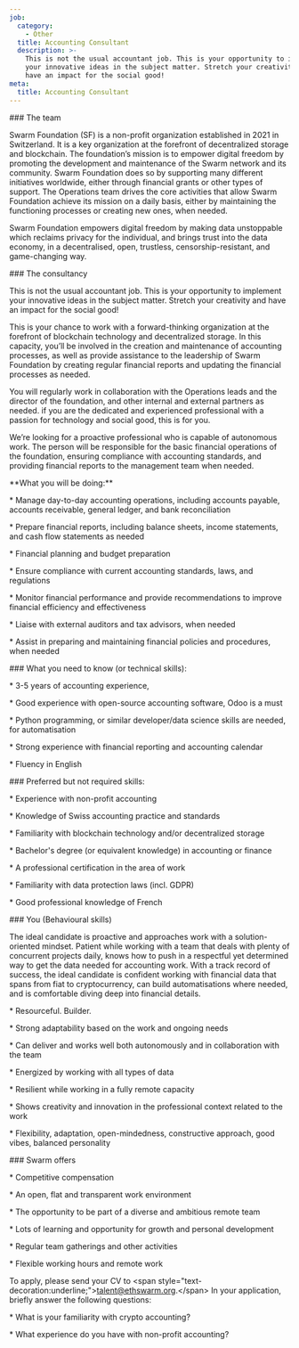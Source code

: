 ```yaml
---
job:
  category:
    - Other
  title: Accounting Consultant
  description: >-
    This is not the usual accountant job. This is your opportunity to implement
    your innovative ideas in the subject matter. Stretch your creativity and
    have an impact for the social good!
meta:
  title: Accounting Consultant
---
```


\### The team

Swarm Foundation (SF) is a non-profit organization established in 2021 in Switzerland. It is a key organization at the forefront of decentralized storage and blockchain. The foundation’s mission is to empower digital freedom by promoting the development and maintenance of the Swarm network and its community. Swarm Foundation does so by supporting many different initiatives worldwide, either through financial grants or other types of support. The Operations team drives the core activities that allow Swarm Foundation achieve its mission on a daily basis, either by maintaining the functioning processes or creating new ones, when needed.

Swarm Foundation empowers digital freedom by making data unstoppable which reclaims privacy for the individual, and brings trust into the data economy, in a decentralised, open, trustless, censorship-resistant, and game-changing way.

\### The consultancy

This is not the usual accountant job. This is your opportunity to implement your innovative ideas in the subject matter. Stretch your creativity and have an impact for the social good!

This is your chance to work with a forward-thinking organization at the forefront of blockchain technology and decentralized storage. In this capacity, you’ll  be involved in the creation and maintenance of accounting processes, as well as provide assistance to the leadership of Swarm Foundation by creating regular financial reports and updating the financial processes as needed.

You will regularly work in collaboration with the Operations leads and the director of the foundation, and other internal and external partners as needed. if you are the dedicated and experienced professional with a passion for technology and social good, this is for you.

We’re looking for a proactive professional who is capable of autonomous work. The person will be responsible for the basic financial operations of the foundation, ensuring compliance with accounting standards, and providing financial reports to the management team when needed.

\*\*What you will be doing:\*\*

\* Manage day-to-day accounting operations, including accounts payable, accounts receivable, general ledger, and bank reconciliation

\* Prepare financial reports, including balance sheets, income statements, and cash flow statements as needed

\* Financial planning and budget preparation

\* Ensure compliance with current accounting standards, laws, and regulations

\* Monitor financial performance and provide recommendations to improve financial efficiency and effectiveness

\* Liaise with external auditors and tax advisors, when needed

\* Assist in preparing and maintaining financial policies and procedures, when needed

\### What you need to know (or technical skills):

\* 3-5 years of accounting experience,

\* Good experience with open-source accounting software, Odoo is a must

\* Python programming, or similar developer/data science skills are needed, for automatisation

\* Strong experience with financial reporting and accounting calendar

\* Fluency in English

\### Preferred but not required skills:

\* Experience with non-profit accounting

\* Knowledge of Swiss accounting practice and standards

\* Familiarity with blockchain technology and/or decentralized storage

\* Bachelor's degree (or equivalent knowledge) in accounting or finance

\* A professional certification in the area of work

\* Familiarity with data protection laws (incl. GDPR)

\* Good professional knowledge of French

\### You (Behavioural skills)

The ideal candidate is proactive and approaches work with a solution-oriented mindset. Patient while working with a team that deals with plenty of concurrent projects daily, knows how to push in a respectful yet determined way to get the data needed for accounting work. With a track record of success, the ideal candidate is confident working with financial data that spans from fiat to cryptocurrency, can build automatisations where needed, and is comfortable diving deep into financial details.

\* Resourceful. Builder.

\* Strong adaptability based on the work and ongoing needs

\* Can deliver and works well both autonomously and in collaboration with the team

\* Energized by working with all types of data

\* Resilient while working in a fully remote capacity

\* Shows creativity and innovation in the professional context related to the work

\* Flexibility, adaptation, open-mindedness, constructive approach, good vibes, balanced personality

\### Swarm offers

\* Competitive compensation

\* An open, flat and transparent work environment

\* The opportunity to be part of a diverse and ambitious remote team

\* Lots of learning and opportunity for growth and personal development

\* Regular team gatherings and other activities

\* Flexible working hours and remote work

To apply, please send your CV to \<span style="text-decoration:underline;">talent@ethswarm.org.\</span> In your application, briefly answer the following questions:

\* What is your familiarity with crypto accounting?

\* What experience do you have with non-profit accounting?
